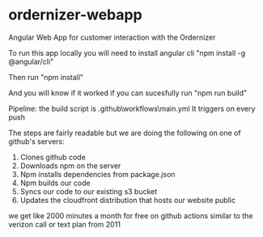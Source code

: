 # ordernizer-webapp
Angular Web App for customer interaction with the Ordernizer

To run this app locally you will need to install angular cli
"npm install -g @angular/cli"

Then run 
"npm install"

And you will know if it worked if you can sucesfully run
"npm run build"

Pipeline:
the build script is .github\workflows\main.yml
It triggers on every push

The steps are fairly readable but we are doing the following on one of github's servers:
1. Clones github code
2. Downloads npm on the server
3. Npm installs dependencies from package.json
4. Npm builds our code
5. Syncs our code to our existing s3 bucket
6. Updates the cloudfront distribution that hosts our website public

we get like 2000 minutes a month for free on github actions
similar to the verizon call or text plan from 2011
